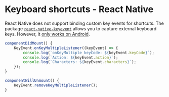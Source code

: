 # Keyboard shortcuts - React Native

React Native does not support binding custom key events for shortcuts. The package [`react-native-keyevent`](https://github.com/kevinejohn/react-native-keyevent) allows you to capture external keyboard keys. However, it [only works on Android](https://github.com/kevinejohn/react-native-keyevent).

```jsx
componentDidMount() {
    KeyEvent.onKeyMultipleListener((keyEvent) => {
        console.log(`onKeyMultiple keyCode: ${keyEvent.keyCode}`);
        console.log(`Action: ${keyEvent.action}`);
        console.log(`Characters: ${keyEvent.characters}`);
    });
}

componentWillUnmount() {
    KeyEvent.removeKeyMultipleListener();
}
```
